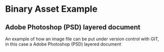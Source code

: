 # Binary Asset Example
## Adobe Photoshop (PSD) layered document
 An example of how an image file can be put under version control with GIT,  in this case a Adobe Photoshop (PSD) layered document

